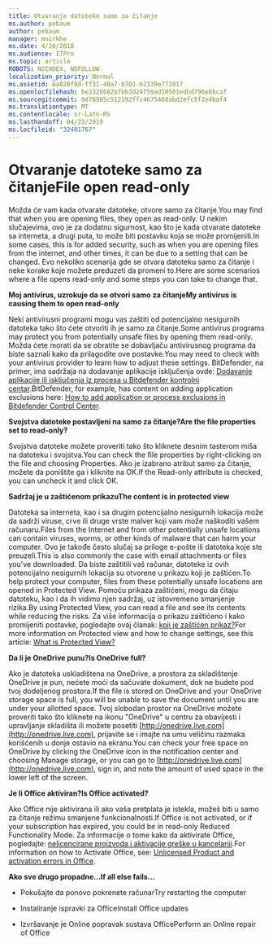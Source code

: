 ```yaml
---
title: Otvaranje datoteke samo za čitanje
ms.author: pebaum
author: pebaum
manager: mnirkhe
ms.date: 4/26/2018
ms.audience: ITPro
ms.topic: article
ROBOTS: NOINDEX, NOFOLLOW
localization_priority: Normal
ms.assetid: 6a828f8d-ff31-40a7-b701-b2339e771817
ms.openlocfilehash: be232b682b7bb3d24f59ad10501edbd796e6bcaf
ms.sourcegitcommit: 9d78905c512192ffc4675468abd2efc5f2e4baf4
ms.translationtype: MT
ms.contentlocale: sr-Latn-RS
ms.lasthandoff: 04/23/2019
ms.locfileid: "32401767"
---
```

# <a name="file-open-read-only"></a><span data-ttu-id="b76f9-102">Otvaranje datoteke samo za čitanje</span><span class="sxs-lookup"><span data-stu-id="b76f9-102">File open read-only</span></span>

<span data-ttu-id="b76f9-103">Možda će vam kada otvarate datoteke, otvore samo za čitanje.</span><span class="sxs-lookup"><span data-stu-id="b76f9-103">You may find that when you are opening files, they open as read-only.</span></span> <span data-ttu-id="b76f9-104">U nekim slučajevima, ovo je za dodatnu sigurnost, kao što je kada otvarate datoteke sa interneta, a drugi puta, to može biti postavku koja se može promijeniti.</span><span class="sxs-lookup"><span data-stu-id="b76f9-104">In some cases, this is for added security, such as when you are opening files from the internet, and other times, it can be due to a setting that can be changed.</span></span> <span data-ttu-id="b76f9-105">Evo nekoliko scenarija gde se otvara datoteku samo za čitanje i neke korake koje možete preduzeti da promeni to.</span><span class="sxs-lookup"><span data-stu-id="b76f9-105">Here are some scenarios where a file opens read-only and some steps you can take to change that.</span></span>
  
 <span data-ttu-id="b76f9-106">**Moj antivirus, uzrokuje da se otvori samo za čitanje**</span><span class="sxs-lookup"><span data-stu-id="b76f9-106">**My antivirus is causing them to open read-only**</span></span>
  
<span data-ttu-id="b76f9-107">Neki antivirusni programi mogu vas zaštiti od potencijalno nesigurnih datoteka tako što ćete otvoriti ih je samo za čitanje.</span><span class="sxs-lookup"><span data-stu-id="b76f9-107">Some antivirus programs may protect you from potentially unsafe files by opening them read-only.</span></span> <span data-ttu-id="b76f9-108">Možda ćete morati da se obratite se dobavljaču antivirusnog programa da biste saznali kako da prilagodite ove postavke.</span><span class="sxs-lookup"><span data-stu-id="b76f9-108">You may need to check with your antivirus provider to learn how to adjust these settings.</span></span> <span data-ttu-id="b76f9-109">BitDefender, na primer, ima sadržaja na dodavanje aplikacije isključenja ovde: [Dodavanje aplikacije ili isključenja iz procesa u Bitdefender kontrolni centar](https://www.bitdefender.com/support/how-to-add-application-or-process-exclusions-in-bitdefender-control-center-1119.mdl).</span><span class="sxs-lookup"><span data-stu-id="b76f9-109">BitDefender, for example, has content on adding application exclusions here: [How to add application or process exclusions in Bitdefender Control Center](https://www.bitdefender.com/support/how-to-add-application-or-process-exclusions-in-bitdefender-control-center-1119.mdl).</span></span>
  
 <span data-ttu-id="b76f9-110">**Svojstva datoteke postavljeni na samo za čitanje?**</span><span class="sxs-lookup"><span data-stu-id="b76f9-110">**Are the file properties set to read-only?**</span></span>
  
<span data-ttu-id="b76f9-111">Svojstva datoteke možete proveriti tako što kliknete desnim tasterom miša na datoteku i svojstva.</span><span class="sxs-lookup"><span data-stu-id="b76f9-111">You can check the file properties by right-clicking on the file and choosing Properties.</span></span> <span data-ttu-id="b76f9-112">Ako je izabrano atribut samo za čitanje, možete da poništite ga i kliknite na OK.</span><span class="sxs-lookup"><span data-stu-id="b76f9-112">If the Read-only attribute is checked, you can uncheck it and click OK.</span></span>
  
 <span data-ttu-id="b76f9-113">**Sadržaj je u zaštićenom prikazu**</span><span class="sxs-lookup"><span data-stu-id="b76f9-113">**The content is in protected view**</span></span>
  
<span data-ttu-id="b76f9-114">Datoteka sa interneta, kao i sa drugim potencijalno nesigurnih lokacija može da sadrži viruse, crve ili druge vrste malver koji vam može naškoditi vašem računaru.</span><span class="sxs-lookup"><span data-stu-id="b76f9-114">Files from the Internet and from other potentially unsafe locations can contain viruses, worms, or other kinds of malware that can harm your computer.</span></span> <span data-ttu-id="b76f9-115">Ovo je takođe često slučaj sa priloge e-pošte ili datoteka koje ste preuzeli.</span><span class="sxs-lookup"><span data-stu-id="b76f9-115">This is also commonly the case with email attachments or files you've downloaded.</span></span> <span data-ttu-id="b76f9-116">Da biste zaštitili vaš računar, datoteke iz ovih potencijalno nesigurnih lokacija su otvorene u prikazu koji je zaštićen.</span><span class="sxs-lookup"><span data-stu-id="b76f9-116">To help protect your computer, files from these potentially unsafe locations are opened in Protected View.</span></span> <span data-ttu-id="b76f9-117">Pomoću prikaza zaštićeni, mogu da čitaju datoteku, kao i da ih vidimo njen sadržaj, uz istovremeno smanjenje rizika.</span><span class="sxs-lookup"><span data-stu-id="b76f9-117">By using Protected View, you can read a file and see its contents while reducing the risks.</span></span> <span data-ttu-id="b76f9-118">Za više informacija o prikazu zaštićeno i kako promijeniti postavke, pogledajte ovaj članak: [koji je zaštićen prikaz?](https://support.office.com/article/d6f09ac7-e6b9-4495-8e43-2bbcdbcb6653)</span><span class="sxs-lookup"><span data-stu-id="b76f9-118">For more information on Protected view and how to change settings, see this article: [What is Protected View?](https://support.office.com/article/d6f09ac7-e6b9-4495-8e43-2bbcdbcb6653)</span></span>
  
 <span data-ttu-id="b76f9-119">**Da li je OneDrive punu?**</span><span class="sxs-lookup"><span data-stu-id="b76f9-119">**Is OneDrive full?**</span></span>
  
<span data-ttu-id="b76f9-120">Ako je datoteka uskladištena na OneDrive, a prostora za skladištenje OneDrive je pun, nećete moći da sačuvate dokument, dok ne budete pod tvoj dodeljenog prostora.</span><span class="sxs-lookup"><span data-stu-id="b76f9-120">If the file is stored on OneDrive and your OneDrive storage space is full, you will be unable to save the document until you are under your allotted space.</span></span> <span data-ttu-id="b76f9-121">Tvoj slobodan prostor na OneDrive možete proveriti tako što kliknete na ikonu "OneDrive" u centru za obavijesti i upravljanje skladišta ili možete posetiti [http://onedrive.live.com](http://onedrive.live.com), prijavite se i imajte na umu veličinu razmaka korišćenih u donje ostavio na ekranu.</span><span class="sxs-lookup"><span data-stu-id="b76f9-121">You can check your free space on OneDrive by clicking the OneDrive icon in the notification center and choosing Manage storage, or you can go to [http://onedrive.live.com](http://onedrive.live.com), sign in, and note the amount of used space in the lower left of the screen.</span></span>
  
 <span data-ttu-id="b76f9-122">**Je li Office aktiviran?**</span><span class="sxs-lookup"><span data-stu-id="b76f9-122">**Is Office activated?**</span></span>
  
<span data-ttu-id="b76f9-123">Ako Office nije aktivirana ili ako vaša pretplata je istekla, možeš biti u samo za čitanje režimu smanjene funkcionalnosti.</span><span class="sxs-lookup"><span data-stu-id="b76f9-123">If Office is not activated, or if your subscription has expired, you could be in read-only Reduced Functionality Mode.</span></span> <span data-ttu-id="b76f9-124">Za informacije o tome kako da aktivirate Office, pogledajte: [nelicencirane proizvoda i aktivacije greške u kancelariji](https://support.office.com/article/unlicensed-product-and-activation-errors-in-office-0d23d3c0-c19c-4b2f-9845-5344fedc4380).</span><span class="sxs-lookup"><span data-stu-id="b76f9-124">For information on how to Activate Office, see: [Unlicensed Product and activation errors in Office](https://support.office.com/article/unlicensed-product-and-activation-errors-in-office-0d23d3c0-c19c-4b2f-9845-5344fedc4380).</span></span>
  
 <span data-ttu-id="b76f9-125">**Ako sve drugo propadne...**</span><span class="sxs-lookup"><span data-stu-id="b76f9-125">**If all else fails...**</span></span>
  
- <span data-ttu-id="b76f9-126">Pokušajte da ponovo pokrenete računar</span><span class="sxs-lookup"><span data-stu-id="b76f9-126">Try restarting the computer</span></span>
    
- <span data-ttu-id="b76f9-127">Instaliranje ispravki za Office</span><span class="sxs-lookup"><span data-stu-id="b76f9-127">Install Office updates</span></span>
    
- <span data-ttu-id="b76f9-128">Izvršavanje je Online popravak sustava Office</span><span class="sxs-lookup"><span data-stu-id="b76f9-128">Perform an Online repair of Office</span></span>
    


